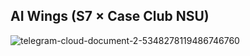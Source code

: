 ## AI Wings (S7 × Case Club NSU)

![telegram-cloud-document-2-5348278119486746760](https://github.com/user-attachments/assets/dfb861cc-f7bb-4d35-bf18-09ba0ea290da)
